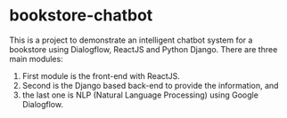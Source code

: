 # bookstore-chatbot
This is a project to demonstrate an intelligent chatbot system for a bookstore using Dialogflow, ReactJS and Python Django. There are three main modules: 
1. First module is the front-end with ReactJS.
2. Second is the Django based back-end to provide the information, and
3. the last one is NLP (Natural Language Processing) using Google Dialogflow.  
